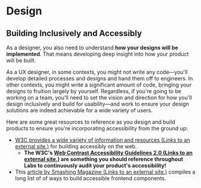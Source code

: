 # Design

## Building Inclusively and Accessibly



As a designer, you also need to understand **how your designs will be implemented**. That means developing deep insight into how your product will be built.

As a UX designer, in some contexts, you might not write any code—you'll develop detailed processes and designs and hand them off to engineers. In other contexts, you might write a significant amount of code, bringing your designs to fruition largely by yourself. Regardless, if you're going to be working on a team, you'll need to set the vision and direction for how you'll design inclusively and build for usability—and work to ensure your design solutions are indeed achievable for a wide variety of users.

Here are some great resources to reference as you design and build products to ensure you're incorporating accessibility from the ground up:

* [W3C provides a wide variety of information and resources (Links to an external site.)](https://www.w3.org/WAI/fundamentals/) for building accessibly on the web.
  * **The W3C's **[**Web Contrast Accessibility Guidelines 2.0 (Links to an external site.)**](https://www.w3.org/TR/UNDERSTANDING-WCAG20/visual-audio-contrast-contrast.html)** are something you should reference throughout Labs to continuously audit your product's accessibility!**
* This [article by Smashing Magazine (Links to an external site.)](https://www.smashingmagazine.com/2021/03/complete-guide-accessible-front-end-components/) compiles a long list of of ways to build accessible frontend components.
